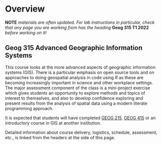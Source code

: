 # Overview

**NOTE** *materials are often updated. For lab instructions in particular, check that any page you are working from has the heading* **Geog 315 T1 2022** *before working on it!*

## Geog 315 Advanced Geographic Information Systems
This course looks at the more advanced aspects of geographic information systems (GIS). There is a particular emphasis on open source tools and on approaches to doing geospatial analysis in code using *R* as these are becoming increasingly important in science and other workplace settings. The major assessment component of the class is a mini-project exercise which gives students an opportunity to explore methods and topics of interest to themselves, and also to develop confidence exploring and present results from the analysis of spatial data using a modern literate programming approach.

It is expected that students will have completed [GEOG 215](https://www.wgtn.ac.nz/courses/geog/215/2021/offering?crn=25033), [GEOG 415](https://www.wgtn.ac.nz/courses/geog/415/2021/offering?crn=25033) or an introductory course in GIS at another institution.

Detailed information about course delivery, logistics, schedule, assessment, etc., is linked from the headers at the side of this page.
